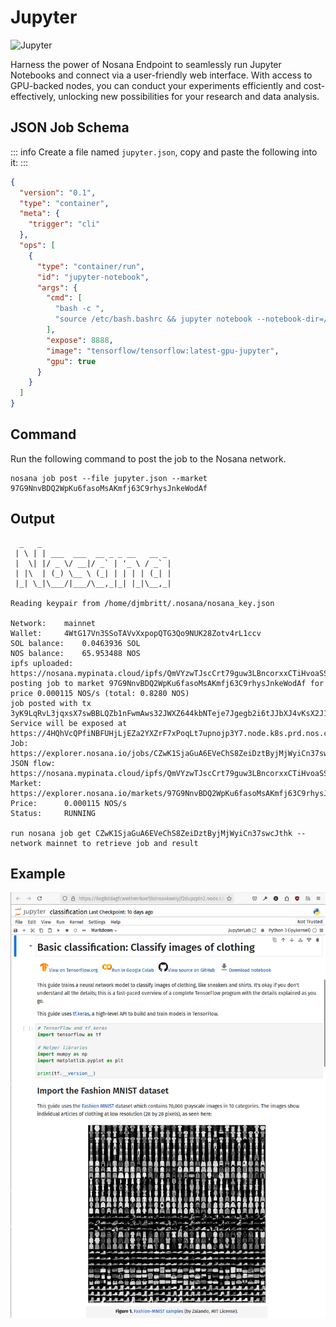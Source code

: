 # Jupyter

![Jupyter](./jupyter.gif)

Harness the power of Nosana Endpoint to seamlessly run Jupyter Notebooks and connect via a user-friendly web interface. 
With access to GPU-backed nodes, you can conduct your experiments efficiently and cost-effectively, unlocking new possibilities for your research and data analysis.

## JSON Job Schema

::: info
Create a file named `jupyter.json`, copy and paste the following into it:
:::

```json
{
  "version": "0.1",
  "type": "container",
  "meta": {
    "trigger": "cli"
  },
  "ops": [
    {
      "type": "container/run",
      "id": "jupyter-notebook",
      "args": {
        "cmd": [
          "bash -c ",
          "source /etc/bash.bashrc && jupyter notebook --notebook-dir=/tf --ip 0.0.0.0 --no-browser --allow-root --NotebookApp.token='' --NotebookApp.password=''"
        ],
        "expose": 8888,
        "image": "tensorflow/tensorflow:latest-gpu-jupyter",
        "gpu": true
      }
    }
  ]
}
```

## Command

Run the following command to post the job to the Nosana network.

```sh:no-line-numbers
nosana job post --file jupyter.json --market 97G9NnvBDQ2WpKu6fasoMsAKmfj63C9rhysJnkeWodAf
```

## Output

```sh:no-line-numbers{16}
  _   _
 | \ | | ___  ___  __ _ _ __   __ _
 |  \| |/ _ \/ __|/ _` | '_ \ / _` |
 | |\  | (_) \__ \ (_| | | | | (_| |
 |_| \_|\___/|___/\__,_|_| |_|\__,_|

Reading keypair from /home/djmbritt/.nosana/nosana_key.json

Network:	mainnet
Wallet:		4WtG17Vn3SSoTAVvXxpopQTG3Qo9NUK28Zotv4rL1ccv
SOL balance:	0.0463936 SOL
NOS balance:	65.953488 NOS
ipfs uploaded:	https://nosana.mypinata.cloud/ipfs/QmVYzwTJscCrt79guw3LBncorxxCTiHvoaSSFTmfJZmDoW
posting job to market 97G9NnvBDQ2WpKu6fasoMsAKmfj63C9rhysJnkeWodAf for price 0.000115 NOS/s (total: 0.8280 NOS)
job posted with tx 3yK9LqRvL3jqxsX7swBBLQZb1nFwmAws32JWXZ644kbNTeje7Jgegb2i6tJJbXJ4vKsX2J17g3rbgPBZfycsfSCG!
Service will be exposed at https://4HQhVcQPfiNBFUHjLjEZa2YXZrF7xPoqLt7upnojp3Y7.node.k8s.prd.nos.ci
Job:		https://explorer.nosana.io/jobs/CZwK1SjaGuA6EVeChS8ZeiDztByjMjWyiCn37swcJthk
JSON flow:	https://nosana.mypinata.cloud/ipfs/QmVYzwTJscCrt79guw3LBncorxxCTiHvoaSSFTmfJZmDoW
Market:		https://explorer.nosana.io/markets/97G9NnvBDQ2WpKu6fasoMsAKmfj63C9rhysJnkeWodAf
Price:		0.000115 NOS/s
Status:		RUNNING

run nosana job get CZwK1SjaGuA6EVeChS8ZeiDztByjMjWyiCn37swcJthk --network mainnet to retrieve job and result
```

## Example


![Jupyter Notebook](./jupyter.png)



